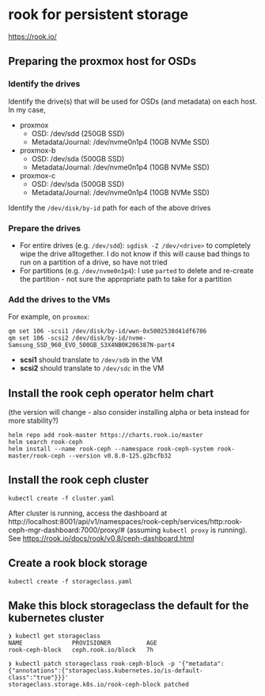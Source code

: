# rook for persistent storage

https://rook.io/

## Preparing the proxmox host for OSDs

### Identify the drives

Identify the drive(s) that will be used for OSDs (and metadata) on each host.  In my case,

* proxmox
  * OSD: /dev/sdd (250GB SSD)
  * Metadata/Journal: /dev/nvme0n1p4 (10GB NVMe SSD)
* proxmox-b
  * OSD: /dev/sda (500GB SSD)
  * Metadata/Journal: /dev/nvme0n1p4 (10GB NVMe SSD)
* proxmox-c
  * OSD: /dev/sda (500GB SSD)
  * Metadata/Journal: /dev/nvme0n1p4 (10GB NVMe SSD)

Identify the `/dev/disk/by-id` path for each of the above drives

### Prepare the drives

* For entire drives (e.g. `/dev/sdd`): `sgdisk -Z /dev/<drive>` to completely wipe the drive alltogether.  I do not know if this will cause bad things to run on a partition of a drive, so have not tried
* For partitions (e.g. `/dev/nvme0n1p4`): I use `parted` to delete and re-create the partition - not sure the appropriate path to take for a partition

### Add the drives to the VMs

For example, on `proxmox`:

```shell
qm set 106 -scsi1 /dev/disk/by-id/wwn-0x5002538d41df6786
qm set 106 -scsi2 /dev/disk/by-id/nvme-Samsung_SSD_960_EVO_500GB_S3X4NB0K206387N-part4
```

* **scsi1** should translate to `/dev/sdb` in the VM
* **scsi2** should translate to `/dev/sdc` in the VM


## Install the rook ceph operator helm chart

(the version will change - also consider installing alpha or beta instead for more stability?)

```shell
helm repo add rook-master https://charts.rook.io/master
helm search rook-ceph
helm install --name rook-ceph --namespace rook-ceph-system rook-master/rook-ceph --version v0.8.0-125.g2bcfb32
```

## Install the rook ceph cluster

```shell
kubectl create -f cluster.yaml
```

After cluster is running, access the dashboard at http://localhost:8001/api/v1/namespaces/rook-ceph/services/http:rook-ceph-mgr-dashboard:7000/proxy/# (assuming `kubectl proxy` is running).  See https://rook.io/docs/rook/v0.8/ceph-dashboard.html

## Create a rook block storage

```shell
kubectl create -f storageclass.yaml
```

## Make this block storageclass the default for the kubernetes cluster

```shell
❯ kubectl get storageclass
NAME              PROVISIONER          AGE
rook-ceph-block   ceph.rook.io/block   7h

❯ kubectl patch storageclass rook-ceph-block -p '{"metadata": {"annotations":{"storageclass.kubernetes.io/is-default-class":"true"}}}'
storageclass.storage.k8s.io/rook-ceph-block patched
```

